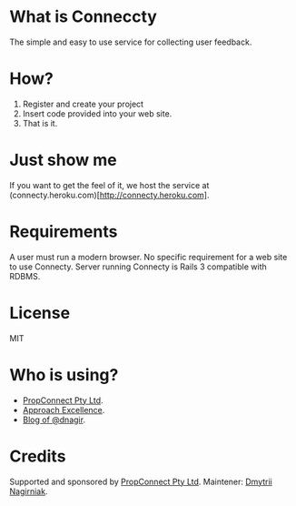 What is Conneccty
==================

The simple and easy to use service for collecting user feedback.

How?
==================
1. Register and create your project
2. Insert code provided into your web site.
3. That is it.


Just show me
============
If you want to get the feel of it, we host the service at (connecty.heroku.com)[http://connecty.heroku.com].


Requirements
==================
A user must run a modern browser.
No specific requirement for a web site to use Connecty.
Server running Connecty is Rails 3 compatible with RDBMS.


License
=================
MIT


Who is using?
================
- [PropConnect Pty Ltd](http://propconnect.com).
- [Approach Excellence](http://ApproachE.com).
- [Blog of @dnagir](http://blog.ApproachE.com).


Credits
=================
Supported and sponsored by [PropConnect Pty Ltd](http://propconnect.com).
Maintener: [Dmytrii Nagirniak](http://ApproachE.com).
